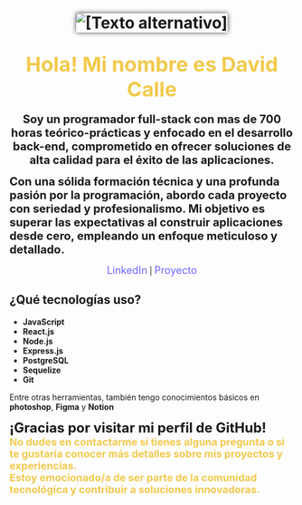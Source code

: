 
<h1 align="center">
  <img src="https://2020.24h24l.org/images/banner-programacion.jpg" alt="[Texto alternativo]" style="border-radius: 2%; box-shadow: 0px 0px 8px 0px rgba(0, 0, 0, 0.75);"><br><br>
  <span style="color:#F2C94C; font-size: 36px;">Hola! Mi nombre es David Calle</span>
</h1>

<p align="center">
  <b style="font-size: 20px;">Soy un programador full-stack con mas de 700 horas  teórico-prácticas y enfocado en el desarrollo back-end, comprometido en ofrecer soluciones de alta calidad para el éxito de las aplicaciones.

Con una sólida formación técnica y una profunda pasión por la programación, abordo cada proyecto con seriedad y profesionalismo. Mi objetivo es superar las expectativas al construir aplicaciones desde cero, empleando un enfoque meticuloso y detallado. </b>
</p>

<p align="center">
  <a href="https://www.linkedin.com/in/david-calle-796556261/" style="color:#6C63FF; text-decoration: none; font-size: 18px;">LinkedIn</a> |
  <a href="https://client-six-weld.vercel.app/" style="color:#6C63FF; text-decoration: none; font-size: 18px;">Proyecto</a>
</p>


## ¿Qué tecnologías uso?

- **JavaScript**
- **React.js**
- **Node.js** 
- **Express.js**
- **PostgreSQL**
- **Sequelize**
- **Git**

Entre otras herramientas, también tengo conocimientos básicos en **photoshop**, **Figma** y **Notion**

<p align="center">
<!-- <span style="font-weight: bold;">¡<strong>Gracias</strong> por visitar mi perfil de GitHub!</span> -->

  <span style="font-size: 24px;"><strong>¡Gracias por visitar mi perfil de GitHub!<strong></span>
  <br>
  <span style="color:#F2C94C; font-size: 18px;">No dudes en contactarme si tienes alguna pregunta o si te gustaría conocer más detalles sobre mis proyectos y experiencias.</span>
  <br>
  <span style="color:#F2C94C; font-size: 18px;">Estoy emocionado/a de ser parte de la comunidad tecnológica y contribuir a soluciones innovadoras.</span>
</p>
